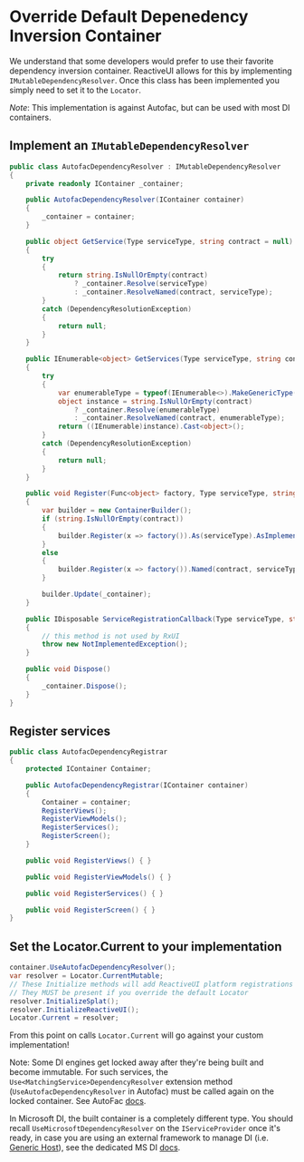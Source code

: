 # Override Default Depenedency Inversion Container

We understand that some developers would prefer to use their favorite dependency inversion container.  ReactiveUI allows for this by implementing `IMutableDependencyResolver`.  Once this class has been implemented you simply need to set it to the `Locator`.

*Note*: This implementation is against Autofac, but can be used with most DI containers.

## Implement an `IMutableDependencyResolver`

```csharp
public class AutofacDependencyResolver : IMutableDependencyResolver
{
    private readonly IContainer _container;

    public AutofacDependencyResolver(IContainer container)
    {
        _container = container;
    }

    public object GetService(Type serviceType, string contract = null)
    {
        try
        {
            return string.IsNullOrEmpty(contract)
                ? _container.Resolve(serviceType)
                : _container.ResolveNamed(contract, serviceType);
        }
        catch (DependencyResolutionException)
        {
            return null;
        }
    }

    public IEnumerable<object> GetServices(Type serviceType, string contract = null)
    {
        try
        {
            var enumerableType = typeof(IEnumerable<>).MakeGenericType(serviceType);
            object instance = string.IsNullOrEmpty(contract)
                ? _container.Resolve(enumerableType)
                : _container.ResolveNamed(contract, enumerableType);
            return ((IEnumerable)instance).Cast<object>();
        }
        catch (DependencyResolutionException)
        {
            return null;
        }
    }

    public void Register(Func<object> factory, Type serviceType, string contract = null)
    {
        var builder = new ContainerBuilder();
        if (string.IsNullOrEmpty(contract))
        {
            builder.Register(x => factory()).As(serviceType).AsImplementedInterfaces();
        }
        else
        {
            builder.Register(x => factory()).Named(contract, serviceType).AsImplementedInterfaces();
        }

        builder.Update(_container);
    }

    public IDisposable ServiceRegistrationCallback(Type serviceType, string contract, Action<IDisposable> callback)
    {
        // this method is not used by RxUI
        throw new NotImplementedException();
    }

    public void Dispose()
    {
        _container.Dispose();
    }
}
```

## Register services

```csharp
public class AutofacDependencyRegistrar
{
    protected IContainer Container;

    public AutofacDependencyRegistrar(IContainer container)
    {
        Container = container;
        RegisterViews();
        RegisterViewModels();
        RegisterServices();
        RegisterScreen();
    }

    public void RegisterViews() { }

    public void RegisterViewModels() { }

    public void RegisterServices() { }

    public void RegisterScreen() { }
}
```


## Set the Locator.Current to your implementation

```csharp
container.UseAutofacDependencyResolver();
var resolver = Locator.CurrentMutable;
// These Initialize methods will add ReactiveUI platform registrations to your container
// They MUST be present if you override the default Locator
resolver.InitializeSplat();
resolver.InitializeReactiveUI();
Locator.Current = resolver;
```

From this point on calls `Locator.Current` will go against your custom implementation!

Note: Some DI engines get locked away after they're being built and become immutable. For such services, the `Use<MatchingService>DependencyResolver` extension method (`UseAutofacDependencyResolver` in Autofac) must be called again on the locked container. See AutoFac [docs](https://github.com/reactiveui/splat/tree/master/src/Splat.Autofac).

In Microsoft DI, the built container is a completely different type. You should recall `UseMicrosoftDependencyResolver` on the `IServiceProvider` once it's ready, in case you are using an external framework to manage DI (i.e. [Generic Host](https://docs.microsoft.com/en-us/aspnet/core/fundamentals/host/generic-host?view=aspnetcore-2.2#configureservices)), see the dedicated MS DI [docs](https://github.com/reactiveui/splat/tree/master/src/Splat.Microsoft.Extensions.DependencyInjection).
